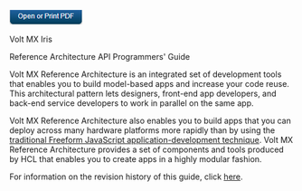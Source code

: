                     

[![](Resources/Images/pdf.png)](http://docs.voltmx.com/9_x_PDFs/iris/voltmx_ref_arch_api_internal.pdf "VoltMX Reference Architecture Programmer's Guide")

Volt MX  Iris

Reference Architecture API Programmers' Guide

Volt MX  Reference Architecture is an integrated set of development tools that enables you to build model-based apps and increase your code reuse. This architectural pattern lets designers, front-end app developers, and back-end service developers to work in parallel on the same app.

Volt MX  Reference Architecture also enables you to build apps that you can deploy across many hardware platforms more rapidly than by using the [traditional Freeform JavaScript application-development technique](../../../Iris/iris_user_guide/Content/CreateNewProject.md). Volt MX Reference Architecture provides a set of components and tools produced by HCL that enables you to create apps in a highly modular fashion.

For information on the revision history of this guide, click [here](Revision_History_Home.md#revision-history).
